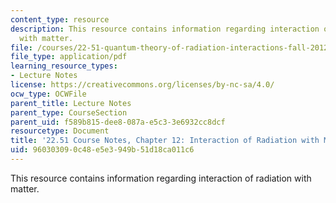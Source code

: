 ```yaml
---
content_type: resource
description: This resource contains information regarding interaction of radiation
  with matter.
file: /courses/22-51-quantum-theory-of-radiation-interactions-fall-2012/960303090c48e5e3949b51d18ca011c6_MIT22_51F12_Ch12.pdf
file_type: application/pdf
learning_resource_types:
- Lecture Notes
license: https://creativecommons.org/licenses/by-nc-sa/4.0/
ocw_type: OCWFile
parent_title: Lecture Notes
parent_type: CourseSection
parent_uid: f589b815-dee8-087a-e5c3-3e6932cc8dcf
resourcetype: Document
title: '22.51 Course Notes, Chapter 12: Interaction of Radiation with Matter '
uid: 96030309-0c48-e5e3-949b-51d18ca011c6
---
```

This resource contains information regarding interaction of radiation with matter.